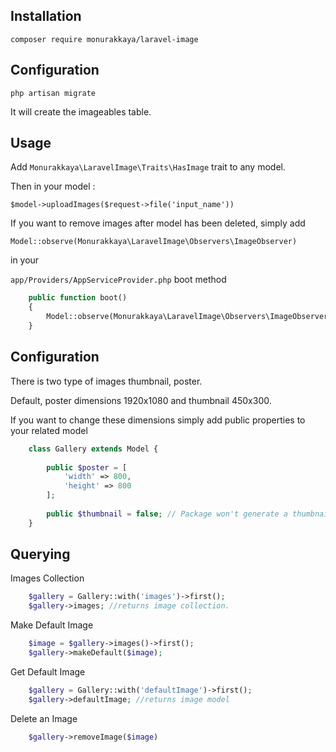 ## Installation

`composer require monurakkaya/laravel-image`

## Configuration

`php artisan migrate`

It will create the imageables table. 

## Usage

Add `Monurakkaya\LaravelImage\Traits\HasImage` trait to any model. 

Then in your model :

`$model->uploadImages($request->file('input_name'))` 

If you want to remove images after model has been deleted, simply add 

`Model::observe(Monurakkaya\LaravelImage\Observers\ImageObserver)`

in your 

`app/Providers/AppServiceProvider.php` boot method

```php
    public function boot()
    {
        Model::observe(Monurakkaya\LaravelImage\Observers\ImageObserver);
    }
```


## Configuration

There is two type of images thumbnail, poster. 

Default, poster dimensions 1920x1080 and thumbnail 450x300.

If you want to change these dimensions simply add public properties to your related model 

```php
    class Gallery extends Model {
    
        public $poster = [
            'width' => 800,
            'height' => 800 
        ];
        
        public $thumbnail = false; // Package won't generate a thumbnail for uploaded images.
    }
```

## Querying

Images Collection
```php
    $gallery = Gallery::with('images')->first();
    $gallery->images; //returns image collection.
```

Make Default Image
```php
    $image = $gallery->images()->first();
    $gallery->makeDefault($image);
```

Get Default Image
```php
    $gallery = Gallery::with('defaultImage')->first();
    $gallery->defaultImage; //returns image model
```
Delete an Image
```php
    $gallery->removeImage($image)
```

 
